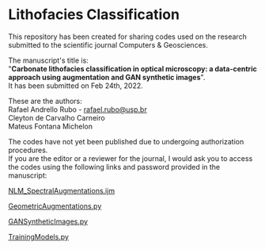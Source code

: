 # Lithofacies Classification

This repository has been created for sharing codes used on the research submitted to the scientific journal Computers & Geosciences.  
  
The manuscript's title is:  
"**Carbonate lithofacies classification in optical microscopy: a data-centric approach using augmentation and GAN synthetic images**".  
It has been submitted on Feb 24th, 2022.

These are the authors:  
Rafael Andrello Rubo - rafael.rubo@usp.br  
Cleyton de Carvalho Carneiro  
Mateus Fontana Michelon  

The codes have not yet been published due to undergoing authorization procedures.  
If you are the editor or a reviewer for the journal, I would ask you to access the codes using the following links and password provided in the manuscript:

[NLM_SpectralAugmentations.ijm](https://drive.google.com/file/d/1so7nBR09JtrN_AcUNAroAevNzVwvNw5C/view?usp=sharing)

[GeometricAugmentations.py](https://drive.google.com/file/d/1rgsDahBVjFL9BCM0rRJxTmDz180ZArtZ/view?usp=sharing)

[GANSyntheticImages.py](https://drive.google.com/file/d/1jWCH8cjtBmEM7Zw5xJbIg4DEgmOZVOWh/view?usp=sharing)

[TrainingModels.py](https://drive.google.com/file/d/1dK1ZuAgIHWfK2oQTMYM8bB8fdwx-NDBZ/view?usp=sharing)
